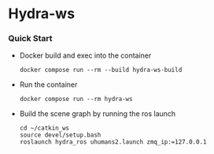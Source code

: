 # Hydra-ws

### Quick Start

- Docker build and exec into the container
    ```
    docker compose run --rm --build hydra-ws-build
    ```
- Run the container
    ```
    docker compose run --rm hydra-ws
    ```
- Build the scene graph by running the ros launch
    ```
    cd ~/catkin_ws
    source devel/setup.bash
    roslaunch hydra_ros uhumans2.launch zmq_ip:=127.0.0.1
    ```